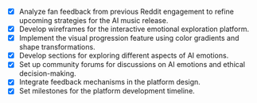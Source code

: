 - [x] Analyze fan feedback from previous Reddit engagement to refine upcoming strategies for the AI music release.
- [x] Develop wireframes for the interactive emotional exploration platform.
- [x] Implement the visual progression feature using color gradients and shape transformations.
- [x] Develop sections for exploring different aspects of AI emotions.
- [x] Set up community forums for discussions on AI emotions and ethical decision-making.
- [x] Integrate feedback mechanisms in the platform design.
- [x] Set milestones for the platform development timeline.